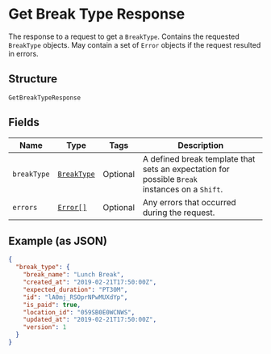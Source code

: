 
# Get Break Type Response

The response to a request to get a `BreakType`. Contains
the requested `BreakType` objects. May contain a set of `Error` objects if
the request resulted in errors.

## Structure

`GetBreakTypeResponse`

## Fields

| Name | Type | Tags | Description |
|  --- | --- | --- | --- |
| `breakType` | [`BreakType`](/doc/models/break-type.md) | Optional | A defined break template that sets an expectation for possible `Break`<br>instances on a `Shift`. |
| `errors` | [`Error[]`](/doc/models/error.md) | Optional | Any errors that occurred during the request. |

## Example (as JSON)

```json
{
  "break_type": {
    "break_name": "Lunch Break",
    "created_at": "2019-02-21T17:50:00Z",
    "expected_duration": "PT30M",
    "id": "lA0mj_RSOprNPwMUXdYp",
    "is_paid": true,
    "location_id": "059SB0E0WCNWS",
    "updated_at": "2019-02-21T17:50:00Z",
    "version": 1
  }
}
```

